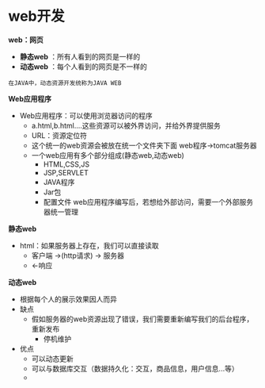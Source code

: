 # web开发
**web：网页**
   - **静态web** ：所有人看到的网页是一样的
   - **动态web** ：每个人看到的网页是不一样的
  
    在JAVA中，动态资源开发统称为JAVA WEB 

**Web应用程序**
 - Web应用程序：可以使用浏览器访问的程序
   - a.html,b.html....这些资源可以被外界访问，并给外界提供服务
   - URL：资源定位符
   - 这个统一的web资源会被放在统一个文件夹下面  web程序->tomcat服务器
   - 一个web应用有多个部分组成(静态web,动态web)
     - HTML,CSS,JS
     - JSP,SERVLET
     - JAVA程序
     - Jar包
     - 配置文件
web应用程序编写后，若想给外部访问，需要一个外部服务器统一管理

**静态web**
 - html：如果服务器上存在，我们可以直接读取
   - 客户端 ->(http请求) -> 服务器
   - <-响应

**动态web**
- 根据每个人的展示效果因人而异
- 缺点
  - 假如服务器的web资源出现了错误，我们需要重新编写我们的后台程序，重新发布
    - 停机维护
- 优点
  - 可以动态更新
  - 可以与数据库交互（数据持久化：交互，商品信息，用户信息...等）
  - 